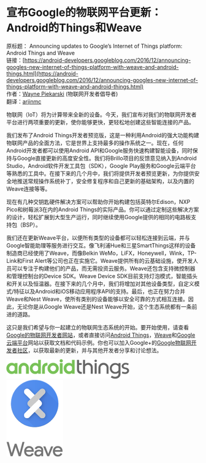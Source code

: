 # 宣布Google的物联网平台更新：Android的Things和Weave

原标题： Announcing updates to Google’s Internet of Things platform: Android Things and Weave  
链接：[https://android-developers.googleblog.com/2016/12/announcing-googles-new-internet-of-things-platform-with-weave-and-android-things.html](https://android-developers.googleblog.com/2016/12/announcing-googles-new-internet-of-things-platform-with-weave-and-android-things.html)  
作者：[Wayne Piekarski](https://google.com/+WaynePiekarski) (物联网开发者倡导者)  
翻译：[arjinmc](https://github.com/arjinmc)  

物联网（IoT）将为计算带来全新的设备。今天，我们宣布对我们的物联网开发者平台进行两项重要的更新，使你能够更快，更轻松地创建这些智能连接的产品。

我们发布了Android Things开发者预览版，这是一种利用Android的强大功能构建物联网产品的全面方法，它是世界上支持最多的操作系统之一。现在，任何Android开发者都可以使用Android API和Google服务快速构建智能设备，同时保持与Google直接更新的高度安全性。我们将Brillo项目的反馈意见纳入到Android Studio，Android软件开发工具包（SDK），Google Play服务和Google云端平台等熟悉的工具中。在接下来的几个月中，我们将提供开发者预览更新，为你提供安全地推送常规操作系统补丁，安全修复程序和自己更新的基础架构，以及内置的Weave连接等等。

现在有几种交钥匙硬件解决方案可以帮助你开始构建包括英特尔Edison，NXP Pico和树莓派3在内的Android Things的实际产品。你可以通过定制这些解决方案的设计，轻松扩展到大型生产运行，同时继续使用Google提供的相同的电路板支持包（BSP）。

我们还在更新Weave平台，以便所有类型的设备都可以轻松连接到云端，并与Google智能助理等服务进行交互。像飞利浦Hue和三星SmartThings这样的设备制造商已经使用了Weave，而像Belkin WeMo，LiFX，Honeywell，Wink，TP-Link和First Alert等公司也正在实施它。Weave提供所有的云基础设施，使开发人员可以专注于构建他们的产品，而无需投资云服务。Weave还包含支持微控制器和管理控制台的Device SDK。Weave Device SDK目前支持灯泡模式，智能插头和开关以及恒温器。在接下来的几个月中，我们将增加对其他设备类型，自定义模式/特征以及Android和iOS移动应用程序API的支持。最后，也正在努力合并Weave和Nest Weave，使所有类别的设备能够以安全可靠的方式相互连接。因此，无论你是从Google Weave还是Nest Weave开始，这个生态系统都有一条前进的道路。

这只是我们希望与你一起建立的物联网生态系统的开始。要开始使用，请查看[Google的物联网开发者网站](https://developers.google.com/iot)，或者直接访问[Android Things](https://developers.android.com/things)，[Weave](https://developers.google.com/weave)和[Google云端平台](https://cloud.google.com/)网站以获取文档和代码示例。你也可以加入Google+的[Google物联网开发者社区](https://g.co/iotdev)，以获取最新的更新，并与其他开发者分享和讨论想法。

![img](../images/2016.12.13.things.1.png)  
![img](../images/2016.12.13.things.2.png)  